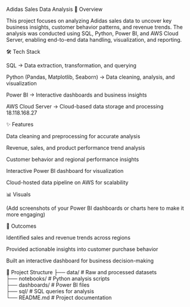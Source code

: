 Adidas Sales Data Analysis
📌 Overview

This project focuses on analyzing Adidas sales data to uncover key business insights, customer behavior patterns, and revenue trends. The analysis was conducted using SQL, Python, Power BI, and AWS Cloud Server, enabling end-to-end data handling, visualization, and reporting.

🛠 Tech Stack

SQL → Data extraction, transformation, and querying

Python (Pandas, Matplotlib, Seaborn) → Data cleaning, analysis, and visualization

Power BI → Interactive dashboards and business insights

AWS Cloud Server → Cloud-based data storage and processing
18.118.168.27

✨ Features

Data cleaning and preprocessing for accurate analysis

Revenue, sales, and product performance trend analysis

Customer behavior and regional performance insights

Interactive Power BI dashboard for visualization

Cloud-hosted data pipeline on AWS for scalability

📊 Visuals

(Add screenshots of your Power BI dashboards or charts here to make it more engaging)

🚀 Outcomes

Identified sales and revenue trends across regions

Provided actionable insights into customer purchase behavior

Built an interactive dashboard for business decision-making

📂 Project Structure
├── data/          # Raw and processed datasets  
├── notebooks/     # Python analysis scripts  
├── dashboards/    # Power BI files  
├── sql/           # SQL queries for analysis  
└── README.md      # Project documentation  
